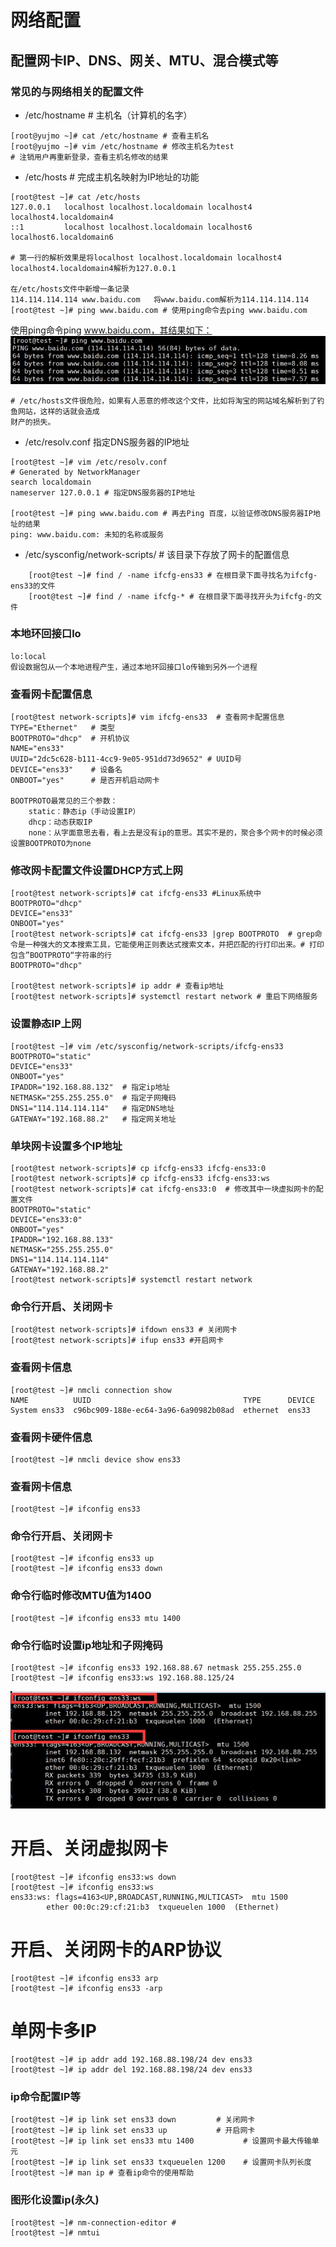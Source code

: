 # 网络配置
## 配置网卡IP、DNS、网关、MTU、混合模式等

### 常见的与网络相关的配置文件
* /etc/hostname # 主机名（计算机的名字）
```
[root@yujmo ~]# cat /etc/hostname # 查看主机名
[root@yujmo ~]# vim /etc/hostname # 修改主机名为test
# 注销用户再重新登录，查看主机名修改的结果
```

* /etc/hosts # 完成主机名映射为IP地址的功能
```   
[root@test ~]# cat /etc/hosts
127.0.0.1   localhost localhost.localdomain localhost4 localhost4.localdomain4
::1         localhost localhost.localdomain localhost6 localhost6.localdomain6

# 第一行的解析效果是将localhost localhost.localdomain localhost4 localhost4.localdomain4解析为127.0.0.1

在/etc/hosts文件中新增一条记录
114.114.114.114 www.baidu.com   将www.baidu.com解析为114.114.114.114
[root@test ~]# ping www.baidu.com # 使用ping命令去ping www.baidu.com
```
使用ping命令ping www.baidu.com，其结果如下：
![ping结果](ping.jpg)

    # /etc/hosts文件很危险，如果有人恶意的修改这个文件，比如将淘宝的网站域名解析到了钓鱼网站，这样的话就会造成
    财产的损失。


* /etc/resolv.conf 指定DNS服务器的IP地址
```
[root@test ~]# vim /etc/resolv.conf 
# Generated by NetworkManager
search localdomain
nameserver 127.0.0.1 # 指定DNS服务器的IP地址

[root@test ~]# ping www.baidu.com # 再去Ping 百度，以验证修改DNS服务器IP地址的结果
ping: www.baidu.com: 未知的名称或服务

```

* /etc/sysconfig/network-scripts/  # 该目录下存放了网卡的配置信息
```
    [root@test ~]# find / -name ifcfg-ens33 # 在根目录下面寻找名为ifcfg-ens33的文件
    [root@test ~]# find / -name ifcfg-* # 在根目录下面寻找开头为ifcfg-的文件
```


### 本地环回接口lo
    lo:local
    假设数据包从一个本地进程产生，通过本地环回接口lo传输到另外一个进程

### 查看网卡配置信息
```
[root@test network-scripts]# vim ifcfg-ens33  # 查看网卡配置信息
TYPE="Ethernet"   # 类型
BOOTPROTO="dhcp"  # 开机协议
NAME="ens33"
UUID="2dc5c628-b111-4cc9-9e05-951dd73d9652" # UUID号
DEVICE="ens33"    # 设备名
ONBOOT="yes"      # 是否开机启动网卡

BOOTPROTO最常见的三个参数： 
    static：静态ip（手动设置IP）
    dhcp：动态获取IP
    none：从字面意思去看，看上去是没有ip的意思。其实不是的，聚合多个网卡的时候必须设置BOOTPROTO为none
```

### 修改网卡配置文件设置DHCP方式上网
```
[root@test network-scripts]# cat ifcfg-ens33 #Linux系统中
BOOTPROTO="dhcp"
DEVICE="ens33"
ONBOOT="yes"
[root@test network-scripts]# cat ifcfg-ens33 |grep BOOTPROTO  # grep命令是一种强大的文本搜索工具，它能使用正则表达式搜索文本，并把匹配的行打印出来。# 打印包含”BOOTPROTO“字符串的行
BOOTPROTO="dhcp"

[root@test network-scripts]# ip addr # 查看ip地址
[root@test network-scripts]# systemctl restart network # 重启下网络服务
```

### 设置静态IP上网
```
[root@test ~]# vim /etc/sysconfig/network-scripts/ifcfg-ens33 
BOOTPROTO="static"     
DEVICE="ens33"  
ONBOOT="yes"
IPADDR="192.168.88.132"  # 指定ip地址
NETMASK="255.255.255.0"  # 指定子网掩码
DNS1="114.114.114.114"   # 指定DNS地址 
GATEWAY="192.168.88.2"   # 指定网关地址
```

### 单块网卡设置多个IP地址
```
[root@test network-scripts]# cp ifcfg-ens33 ifcfg-ens33:0
[root@test network-scripts]# cp ifcfg-ens33 ifcfg-ens33:ws
[root@test network-scripts]# cat ifcfg-ens33:0  # 修改其中一块虚拟网卡的配置文件
BOOTPROTO="static"
DEVICE="ens33:0"
ONBOOT="yes"
IPADDR="192.168.88.133"
NETMASK="255.255.255.0"
DNS1="114.114.114.114"
GATEWAY="192.168.88.2"
[root@test network-scripts]# systemctl restart network
```

### 命令行开启、关闭网卡
```
[root@test network-scripts]# ifdown ens33 # 关闭网卡
[root@test network-scripts]# ifup ens33 #开启网卡
```
### 查看网卡信息
```
[root@test ~]# nmcli connection show
NAME          UUID                                  TYPE      DEVICE 
System ens33  c96bc909-188e-ec64-3a96-6a90982b08ad  ethernet  ens33 
```

### 查看网卡硬件信息
```
[root@test ~]# nmcli device show ens33
```

### 查看网卡信息
```
[root@test ~]# ifconfig ens33
```

### 命令行开启、关闭网卡
```
[root@test ~]# ifconfig ens33 up
[root@test ~]# ifconfig ens33 down
```

### 命令行临时修改MTU值为1400
```
[root@test ~]# ifconfig ens33 mtu 1400
```

### 命令行临时设置ip地址和子网掩码
```
[root@test ~]# ifconfig ens33 192.168.88.67 netmask 255.255.255.0
[root@test ~]# ifconfig ens33:ws 192.168.88.125/24 
```

![虚拟网卡](虚拟网卡.jpg)

# 开启、关闭虚拟网卡
```
[root@test ~]# ifconfig ens33:ws down
[root@test ~]# ifconfig ens33:ws
ens33:ws: flags=4163<UP,BROADCAST,RUNNING,MULTICAST>  mtu 1500
        ether 00:0c:29:cf:21:b3  txqueuelen 1000  (Ethernet)
```

# 开启、关闭网卡的ARP协议
```
[root@test ~]# ifconfig ens33 arp
[root@test ~]# ifconfig ens33 -arp
```

# 单网卡多IP
```
[root@test ~]# ip addr add 192.168.88.198/24 dev ens33 
[root@test ~]# ip addr del 192.168.88.198/24 dev ens33 
```

### ip命令配置IP等
```
[root@test ~]# ip link set ens33 down         # 关闭网卡
[root@test ~]# ip link set ens33 up           # 开启网卡
[root@test ~]# ip link set ens33 mtu 1400           # 设置网卡最大传输单元
[root@test ~]# ip link set ens33 txqueuelen 1200    # 设置网卡队列长度
[root@test ~]# man ip # 查看ip命令的使用帮助
```

### 图形化设置ip(永久)
```
[root@test ~]# nm-connection-editor # 
[root@test ~]# nmtui
```